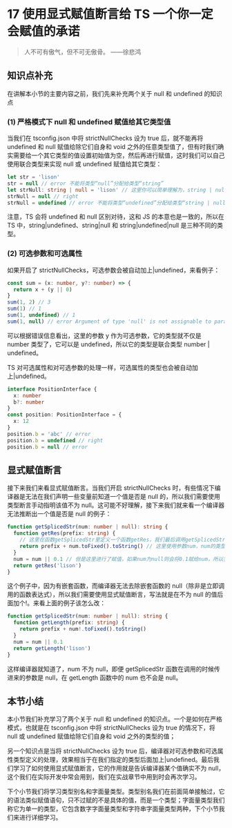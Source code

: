 # 17 使用显式赋值断言给 TS 一个你一定会赋值的承诺

> 人不可有傲气，但不可无傲骨。 ——徐悲鸿

## 知识点补充

在讲解本小节的主要内容之前，我们先来补充两个关于 null 和 undefined 的知识点

### (1) 严格模式下 null 和 undefined 赋值给其它类型值

当我们在 tsconfig.json 中将 strictNullChecks 设为 true 后，就不能再将 undefined 和 null 赋值给除它们自身和 void 之外的任意类型值了，但有时我们确实需要给一个其它类型的值设置初始值为空，然后再进行赋值，这时我们可以自己使用联合类型来实现 null 或 undefined 赋值给其它类型：

```ts
let str = 'lison'
str = null // error 不能将类型“null”分配给类型“string”
let strNull: string | null = 'lison' // 这里你可以简单理解为，string | null即表示既可以是string类型也可以是null类型
strNull = null // right
strNull = undefined // error 不能将类型“undefined”分配给类型“string | null”
```

注意，TS 会将 undefined 和 null 区别对待，这和 JS 的本意也是一致的，所以在 TS 中，string|undefined、string|null 和 string|undefined|null 是三种不同的类型。

### (2) 可选参数和可选属性

如果开启了 strictNullChecks，可选参数会被自动加上|undefined，来看例子：

```ts
const sum = (x: number, y?: number) => {
  return x + (y || 0)
}
sum(1, 2) // 3
sum(1) // 1
sum(1, undefined) // 1
sum(1, null) // error Argument of type 'null' is not assignable to parameter of type 'number | undefined'
```

可以根据错误信息看出，这里的参数 y 作为可选参数，它的类型就不仅是 number 类型了，它可以是 undefined，所以它的类型是联合类型 number | undefined。

TS 对可选属性和对可选参数的处理一样，可选属性的类型也会被自动加上|undefined。

```ts
interface PositionInterface {
  x: number
  b?: number
}
const position: PositionInterface = {
  x: 12
}
position.b = 'abc' // error
position.b = undefined // right
position.b = null // error
```

## 显式赋值断言

接下来我们来看显式赋值断言。当我们开启 strictNullChecks 时，有些情况下编译器是无法在我们声明一些变量前知道一个值是否是 null 的，所以我们需要使用类型断言手动指明该值不为 null。这可能不好理解，接下来我们就来看一个编译器无法推断出一个值是否是 null 的例子：

```ts
function getSplicedStr(num: number | null): string {
  function getRes(prefix: string) {
    // 这里在函数getSplicedStr里定义一个函数getRes，我们最后调用getSplicedStr返回的值实际是getRes运行后的返回值
    return prefix + num.toFixed().toString() // 这里使用参数num，num的类型为number或null，在运行前编译器是无法知道在运行时num参数的实际类型的，所以这里会报错，因为num参数可能为null
  }
  num = num || 0.1 // 但是这里进行了赋值，如果num为null则会将0.1赋给num，所以实际调用getRes的时候，getRes里的num拿到的始终不为null
  return getRes('lison')
}
```

这个例子中，因为有嵌套函数，而编译器无法去除嵌套函数的 null（除非是立即调用的函数表达式），所以我们需要使用显式赋值断言，写法就是在不为 null 的值后面加个!。来看上面的例子该怎么改：

```ts
function getSplicedStr(num: number | null): string {
  function getLength(prefix: string) {
    return prefix + num!.toFixed().toString()
  }
  num = num || 0.1
  return getLength('lison')
}
```

这样编译器就知道了，num 不为 null，即便 getSplicedStr 函数在调用的时候传进来的参数是 null，在 getLength 函数中的 num 也不会是 null。

## 本节小结

本小节我们补充学习了两个关于 null 和 undefined 的知识点。一个是如何在严格模式，也就是在 tsconfig.json 中将 strictNullChecks 设为 true 的情况下，将 null 或 undefined 赋值给除它们自身和 void 之外的类型的值；

另一个知识点是当将 strictNullChecks 设为 true 后，编译器对可选参数和可选属性类型定义的处理，效果相当于在我们指定的类型后面加上|undefined。最后我们学习了如何使用显式赋值断言，它的作用就是告诉编译器某个值确实不为 null，这个我们在实际开发中常会用到，我们在实战章节中用到时会再次学习。

下个小节我们将学习类型别名和字面量类型。类型别名我们在前面简单接触过，它的语法类似赋值语句，只不过赋的不是具体的值，而是一个类型；字面量类型我们称它为单一的类型，它包含数字字面量类型和字符串字面量类型两种，下个小节我们来进行详细学习。
